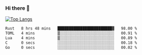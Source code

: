 ### Hi there 👋

<!--
**3Xpl0it3r/3Xpl0it3r** is a ✨ _special_ ✨ repository because its `README.md` (this file) appears on your GitHub profile.

Here are some ideas to get you started:

- 🔭 I’m currently working on ...
- 🌱 I’m currently learning ...
- 👯 I’m looking to collaborate on ...
- 🤔 I’m looking for help with ...
- 💬 Ask me about ...
- 📫 How to reach me: ...
- 😄 Pronouns: ...
- ⚡ Fun fact: ...
-->


[![Top Langs](https://github-readme-stats.vercel.app/api/top-langs/?username=3Xpl0it3r&layout=compact)](https://github.com/3Xpl0it3r/3Xpl0it3r)

<!--START_SECTION:waka-->

```txt
Rust   8 hrs 48 mins   ████████████████████████▓   98.00 %
TOML   4 mins          ▒░░░░░░░░░░░░░░░░░░░░░░░░   00.91 %
Lua    4 mins          ▒░░░░░░░░░░░░░░░░░░░░░░░░   00.89 %
C      0 secs          ░░░░░░░░░░░░░░░░░░░░░░░░░   00.18 %
Go     0 secs          ░░░░░░░░░░░░░░░░░░░░░░░░░   00.02 %
```

<!--END_SECTION:waka-->
